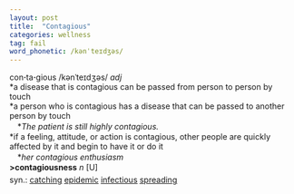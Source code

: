 ```yaml
---
layout: post
title:  "Contagious"
categories: wellness
tag: fail
word_phonetic: /kənˈteɪdʒəs/
---
```

<DIV style="MARGIN: 0px 0px 5px">con<B>·</B>ta<B>·</B>gious /kənˈteɪdʒəs/ <I>adj</I> <BR>*a disease that is contagious can be passed from person to person by touch<BR>*a person who is contagious has a disease that can be passed to another person by touch<BR>　*<I>The patient is still highly contagious.</I><BR>*if a feeling, attitude, or action is contagious, other people are quickly affected by it and begin to have it or do it<BR>　*<I>her contagious enthusiasm</I><BR><B>&gt;contagiousness</B> <I>n</I> [U]</DIV>
<DIV style="MARGIN: 0px 0px 5px">
<DIV style="MARGIN: 4px 0px">syn.: <A href="{{ site.baseurl }}/catching"><U>catching</U></A> <A href="{{ site.baseurl }}/epidemic"><U>epidemic</U></A> <A href="{{ site.baseurl }}/infectious"><U>infectious</U></A> <A href="{{ site.baseurl }}/spreading"><U>spreading</U></A></DIV></DIV>
